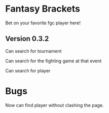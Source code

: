 # Fantasy Brackets
Bet on your favorite fgc player here!

## Version 0.3.2
Can search for tournament 

Can search for the fighting game at that event

Can search for player

# Bugs 

Now can find player without clashing the page.